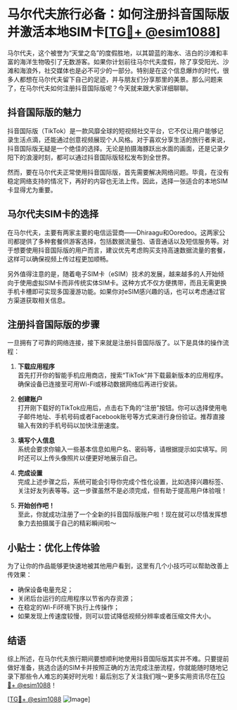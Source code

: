 # 马尔代夫旅行必备：如何注册抖音国际版并激活本地SIM卡[[TG💪+ @esim1088](https://t.me/s/esim1088)]

马尔代夫，这个被誉为“天堂之岛”的度假胜地，以其碧蓝的海水、洁白的沙滩和丰富的海洋生物吸引了无数游客。如果你计划前往马尔代夫度假，除了享受阳光、沙滩和海浪外，社交媒体也是必不可少的一部分。特别是在这个信息爆炸的时代，很多人都想在马尔代夫留下自己的足迹，并与朋友们分享那里的美景。那么问题来了，在马尔代夫如何注册抖音国际版呢？今天就来跟大家详细聊聊。

## 抖音国际版的魅力

抖音国际版（TikTok）是一款风靡全球的短视频社交平台，它不仅让用户能够记录生活点滴，还能通过创意视频展现个人风格。对于喜欢分享生活的旅行者来说，抖音国际版无疑是一个绝佳的选择。无论是拍摄海豚跃出水面的画面，还是记录夕阳下的浪漫时刻，都可以通过抖音国际版轻松发布到全世界。

然而，要在马尔代夫正常使用抖音国际版，首先需要解决网络问题。毕竟，在没有稳定网络支持的情况下，再好的内容也无法上传。因此，选择一张适合的本地SIM卡显得尤为重要。

## 马尔代夫SIM卡的选择

在马尔代夫，主要有两家主要的电信运营商——Dhiraagu和Ooredoo。这两家公司都提供了多种套餐供游客选择，包括数据流量包、语音通话以及短信服务等。对于想要使用抖音国际版的用户而言，建议优先考虑购买支持高速数据流量的套餐，这样可以确保视频上传过程更加顺畅。

另外值得注意的是，随着电子SIM卡（eSIM）技术的发展，越来越多的人开始倾向于使用虚拟SIM卡而非传统实体SIM卡。这种方式不仅方便携带，而且无需更换手机卡槽即可实现多国漫游功能。如果你对eSIM感兴趣的话，也可以考虑通过官方渠道获取相关信息。

## 注册抖音国际版的步骤

一旦拥有了可靠的网络连接，接下来就是注册抖音国际版了。以下是具体的操作流程：

1. **下载应用程序**  
   首先打开你的智能手机应用商店，搜索“TikTok”并下载最新版本的应用程序。确保设备已连接至可用Wi-Fi或移动数据网络后再进行安装。

2. **创建账户**  
   打开刚下载好的TikTok应用后，点击右下角的“注册”按钮。你可以选择使用电子邮件地址、手机号码或者Facebook账号等方式来进行身份验证。推荐直接输入有效的手机号码以加快注册速度。

3. **填写个人信息**  
   系统会要求你输入一些基本信息如用户名、密码等，请根据提示如实填写。同时还可以上传头像照片以便更好地展示自己。

4. **完成设置**  
   完成上述步骤之后，系统可能会引导你完成个性化设置，比如选择兴趣标签、关注好友列表等等。这一步骤虽然不是必须完成，但有助于提高用户体验哦！

5. **开始创作吧！**  
   至此，你就成功注册了一个全新的抖音国际版账户啦！现在就可以尽情发挥想象力去拍摄属于自己的精彩瞬间啦～

## 小贴士：优化上传体验

为了让你的作品能够更快速地被其他用户看到，这里有几个小技巧可以帮助改善上传效果：
- 确保设备电量充足；
- 关闭后台运行的应用程序以节省内存资源；
- 在稳定的Wi-Fi环境下执行上传操作；
- 如果发现上传速度较慢，则可以尝试降低视频分辨率或者压缩文件大小。

## 结语

综上所述，在马尔代夫旅行期间要想顺利地使用抖音国际版其实并不难。只要提前做好准备，挑选合适的SIM卡并按照正确的方法完成注册流程，你就能随时随地记录下那些令人难忘的美好时光啦！最后别忘了关注我们哦～更多实用资讯尽在[TG💪+ @esim1088](https://t.me/s/esim1088)！

[[TG💪+ @esim1088](https://t.me/s/esim1088) ![Image](https://i.postimg.cc/4NQfJmqS/Snipaste-2025-05-13-00-14-12.png)]